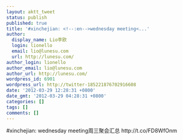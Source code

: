 ```yaml
---
layout: aktt_tweet
status: publish
published: true
title: '#xinchejian: <!--:en-->wednesday meeting<...'
author:
  display_name: Lio李欧
  login: lionello
  email: lio@lunesu.com
  url: http://lunesu.com/
author_login: lionello
author_email: lio@lunesu.com
author_url: http://lunesu.com/
wordpress_id: 6901
wordpress_url: http://twitter-185221876702916608
date: '2012-03-29 12:28:31 +0800'
date_gmt: '2012-03-29 04:28:31 +0800'
categories: []
tags: []
comments: []
---
```

<p>#xinchejian: <!--:en-->wednesday meeting<!--:--><!--:zh-->周三聚会汇总<!--:--> http:&#47;&#47;t.co&#47;FD8WfOnm</p>
